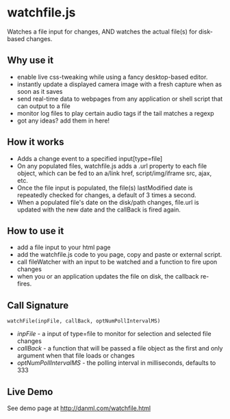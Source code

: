 watchfile.js
=========
Watches a file input for changes, AND watches the actual file(s) for disk-based changes. 


Why use it
------
* enable live css-tweaking while using a fancy desktop-based editor.
* instantly update a displayed camera image with a fresh capture when as soon as it saves
* send real-time data to webpages from any application or shell script that can output to a file
* monitor log files to play certain audio tags if the tail matches a regexp
* got any ideas? add them in here!


How it works
------
* Adds a change event to a specified input[type=file]
* On any populated files, watchfile.js adds a .url property to each file object, which can be fed to an a/link href, script/img/iframe src, ajax, etc.
* Once the file input is populated, the file(s) lastModified date is repeatedly checked for changes, a default of 3 times a second.
* When a populated file's date on the disk/path changes, file.url is updated with the new date and the callBack is fired again.
 
 
How to use it
-------
* add a file input to your html page
* add the watchfile.js code to you page, copy and paste or external script.
* call fileWatcher with an input to be watched and a function to fire upon changes
* when you or an application updates the file on disk, the callback re-fires.


Call Signature
-------
`watchFile(inpFile, callBack, optNumPollIntervalMS)`
* _inpFile_ - a input of type=file to monitor for selection and selected file changes
* _callBack_ - a function that will be passed a file object as the first and only argument when that file loads or changes
* _optNumPollIntervalMS_ - the polling interval in milliseconds, defaults to 333


Live Demo
-------
See demo page at <http://danml.com/watchfile.html> 


